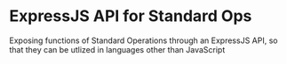 # ExpressJS API for Standard Ops 

Exposing functions of Standard Operations through an ExpressJS API, so that they can be utlized in languages other than JavaScript 
